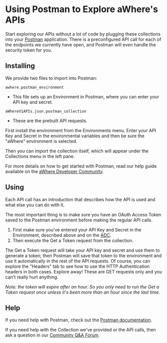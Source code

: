 # Using Postman to Explore aWhere's APIs

Start exploring our APIs without a lot of code by plugging these collections into your [Postman](http://www.getpostman.com) application. There is a preconfigured API call for each of the endpoints we currently have open, and Postman will even handle the security token for you. 

## Installing

We provide two files to import into Postman: 

`awhere.postman_environment` 
* This file sets up an Environment in Postman, where you can enter your API key and secret. 

`aWhereV1APIs.json.postman_collection` 
* These are the prebuilt API requests. 

First install the environment from the Environments menu. Enter your API Key and Secret in the environmental variables and then be sure the "aWhere" environment is selected. 

Then you can import the collection itself, which will appear under the Collections menu in the left pane. 

For more details on how to get started with Postman, read our help guide available on the [aWhere Developer Community](http://developer.awhere.com/integration/postman).

## Using 

Each API call has an introduction that describes how the API is used and what else you can do with it. 

The most important thing is to make sure you have an OAuth Access Token saved to the Postman environment before making the regular API calls. 

1. First make sure you've entered your API Key and Secret in the Environment, described above and on the [ADC](http://developer.awhere.com/integration/postman).
2. Then execute the Get a Token request from the collection. 

The Get a Token request will take your API key and secret and use them to generate a token; then Postman will save that token to the environment and use it automatically in the rest of the API requests. Of course, you can explore the "Headers" tab to see how to use the HTTP Authentication headers in both cases. Explore away! These are GET requests only and you can't really hurt anything. 

_Note: the token will expire after an hour. So you only need to run the Get a Token request once unless it's been more than an hour since the last time._

## Help

If you need help with Postman, check out the [Postman documentation](https://www.getpostman.com/docs).

If you need help with the Collection we've provided or the API calls, then ask a question in our [Community Q&A Forum](http://developer.awhere.com/forums). 
